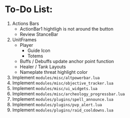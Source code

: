 # To-Do List:

1.  Actions Bars
    -   ActionBar1 hightligh is not around the button
    -   Review StanceBar
2.  UnitFrames
    -   Player
        -   Guide Icon
        -   Totems
    -   Buffs / Debuffs update anchor point function
    -   Healer / Tank Layouts
    -   Nameplate threat highlight color
3.  Implement `modules/misc/altpowerbar.lua`
4.  Implement `modules/misc/objective_tracker.lua`
5.  Implement `modules/misc/ui_widgets.lua`
6.  Implement `modules/misc/archeology_progressbar.lua`
7.  Implement `modules/plugins/spell_announce.lua`
8.  Implement `modules/plugins/pvp_alert.lua`
9.  Implement `modules/plugins/raid_cooldowns.lua`
